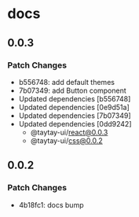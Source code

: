 # docs

## 0.0.3

### Patch Changes

- b556748: add default themes
- 7b07349: add Button component
- Updated dependencies [b556748]
- Updated dependencies [0e9d51a]
- Updated dependencies [7b07349]
- Updated dependencies [0dd9242]
  - @taytay-ui/react@0.0.3
  - @taytay-ui/css@0.0.2

## 0.0.2

### Patch Changes

- 4b18fc1: docs bump
